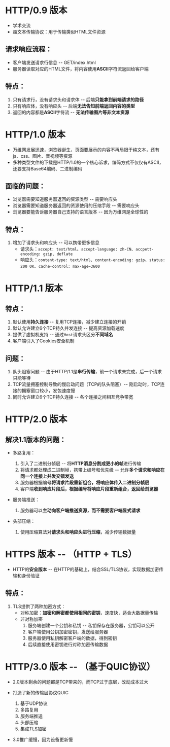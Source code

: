# HTTP/0.9 版本

- 学术交流
- 超文本传输协议：用于传输类似HTML文件资源

## 请求响应流程：

- 客户端发送请求行信息 -- GET/index.html
- 服务器读取对应的HTML文件，将内容使用**ASCII**字符流返回给客户端

## 特点：

1. 只有请求行，没有请求头和请求体 -- 后端**只能拿到前端请求的路径**
2. 只有响应体，没有响应头 -- 后端**无法告知前端返回内容的类型**
3. 返回的内容都是**ASCII**字符流 -- **无法传输图片等非文本资源**

# HTTP/1.0 版本

- 万维网发展迅速，浏览器诞生，页面要展示的内容不再局限于纯文本，还有js、css、图片、音视频等资源
- 多种类型文件的下载是HTTP/1.0的一个核心诉求，编码方式不仅仅有ASCII，还要支持Base64编码、二进制编码

## 面临的问题：

- 浏览器需要知道服务器返回的资源类型 -- 需要响应头
- 浏览器需要知道服务器返回的资源使用的压缩手段 -- 需要响应头
- 浏览器要能告诉服务器自己支持的语言版本 -- 因为万维网是全球性的

## 特点：

1. 增加了请求头和响应头 -- 可以携带更多信息
    - 请求头：`accept: text/html`、`accept-language: zh-CN`、`accpett-encoding: gzip, deflate`
    - 响应头：`content-type: text/html`、`content-encoding: gzip`、`status: 200 OK`、`cache-control: max-age=3600`

# HTTP/1.1 版本

## 特点：

1. 默认使用**持久连接** -- 复用TCP连接，减少建立连接的开销
2. 默认允许建立6个TCP持久并发连接 -- 提高资源加载速度
3. 提供了虚拟机支持 -- 通过`Host`请求头区分**不同域名**
4. 客户端引入了Cookies安全机制

## 问题：

1. 队头阻塞问题 -- 由于HTTP/1.1是**串行传输**，前一个请求未完成，后一个请求只能等待
2. TCP流量拥塞控制导致的慢启动问题（TCP的队头阻塞）-- 刚启动时，TCP连接的拥塞窗口较小，发包速度慢
3. 同时允许建立6个TCP持久连接 -- 各个连接之间相互竞争带宽

# HTTP/2.0 版本

## 解决1.1版本的问题：

- 多路复用：
    1. 引入了二进制分帧层 -- 将**HTTP消息分割成更小的帧**进行传输
    2. 将请求都处理成二进制帧，携带上编号和优先级 -- 允许**多个请求和响应在同一个连接上并发交错发送**
    3. 服务器根据编号**将请求片段重新组合，将响应体传入二进制分帧层**
    4. 客户端**收到响应片段后，根据编号将响应片段重新组合，返回给浏览器**

- 服务端推送：
    1. 服务器可以**主动向客户端推送资源，而不需要客户端显式请求**

- 头部压缩：
    1. 使用压缩算法对**请求头和响应头进行压缩**，减少传输数据量

# HTTPS 版本 -- （HTTP + TLS）

- HTTP的**安全版本** -- 在HTTP的基础上，结合SSL/TLS协议，实现数据加密传输和身份验证

## 特点：

1. TLS提供了两种加密方式：
    - 对称加密：**加密和解密都使用相同的密钥**，速度快，适合大数据量传输
    - 非对称加密
        1. 服务端创建一个公钥和私钥 -- 私钥保存在服务器，公钥可以公开
        2. 客户端使用公钥加密密钥，发送给服务器
        3. 服务器使用私钥解密客户端的数据，得到密钥
        4. 后续直接使用密钥进行对称加密传输数据

# HTTP/3.0 版本 -- （基于QUIC协议）

- 2.0版本剩余的问题都是TCP带来的，而TCP过于底层，改动成本过大

- 打造了新的传输层协议QUIC
    1. 基于UDP协议
    2. 多路复用
    3. 服务端推送
    4. 头部压缩
    5. 集成TLS加密

- 3.0推广缓慢，因为设备更新慢